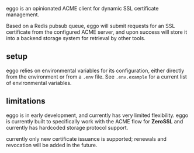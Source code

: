 eggo is an opinionated ACME client for dynamic SSL certificate management.

Based on a Redis pubsub queue, eggo will submit requests for an SSL certificate from the configured ACME server, and upon success will store it into a backend storage system for retrieval by other tools.

## setup

eggo relies on environmental variables for its configuration, either directly from the environment or from a `.env` file.
See `.env.example` for a current list of environmental variables.

## limitations

eggo is in early development, and currently has very limited flexibility. eggo is currently built to specifically work with the ACME flow for **ZeroSSL** and currently has hardcoded storage protocol support.

currently only new certificate issuance is supported; renewals and revocation will be added in the future.
